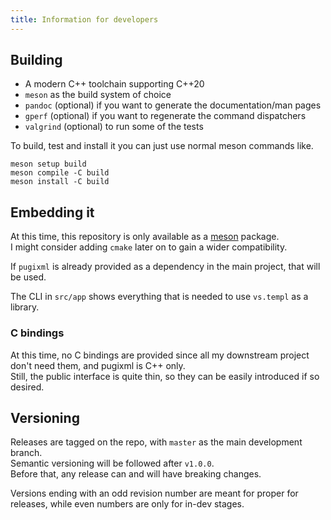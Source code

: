 ```yaml
---
title: Information for developers
---
```


## Building

- A modern C++ toolchain supporting C++20
- `meson` as the build system of choice
- `pandoc` (optional) if you want to generate the documentation/man pages
- `gperf` (optional) if you want to regenerate the command dispatchers
- `valgrind` (optional) to run some of the tests

To build, test and install it you can just use normal meson commands like.

```
meson setup build
meson compile -C build
meson install -C build
```

## Embedding it

At this time, this repository is only available as a [meson](https://mesonbuild.com/) package.  
I might consider adding `cmake` later on to gain a wider compatibility.

If `pugixml` is already provided as a dependency in the main project, that will be used.

The CLI in `src/app` shows everything that is needed to use `vs.templ` as a library.

### C bindings

At this time, no C bindings are provided since all my downstream project don't need them, and pugixml is C++ only.  
Still, the public interface is quite thin, so they can be easily introduced if so desired.

## Versioning

Releases are tagged on the repo, with `master` as the main development branch.  
Semantic versioning will be followed after `v1.0.0`.  
Before that, any release can and will have breaking changes.

Versions ending with an odd revision number are meant for proper for releases, while even numbers are only for in-dev stages.

